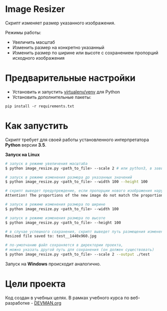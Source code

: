 # Image Resizer

Скрипт изменяет размер указанного изображения.

Режимы работы:
- Увеличить масштаб
- Изменить размер на конкретно указанный
- Изменить размер по ширине или высоте с сохранением пропорций исходного изображения


# Предварительные настройки

- Установить и запустить [virtualenv/venv](https://devman.org/encyclopedia/pip/pip_virtualenv/) для Python
- Установить дополнительные пакеты:
```
pip install -r requirements.txt
```

# Как запустить

Скрипт требует для своей работы установленного интерпретатора **Python** версии **3.5**.

**Запуск на Linux**

```bash
# запуск в режиме увеличения масштаба
$ python image_resize.py <path_to_file> --scale 2 # или python3, в зависимости от настроек системы

# запуск в режиме изменения размера до указанных значений
$ python image_resize.py <path_to_file> --width 100 --height 100

# скрипт выведет предупреждение, если пропорции нового изображения нарушены
Attention! The proportions of the new image do not match the proportions of the original

# запуск в режиме изменения размера по ширине
$ python image_resize.py <path_to_file> --width 100

# запуск в режиме изменения размера по высоте
$ python image_resize.py <path_to_file> --height 100

# в случае успешного сохранения, скрипт выведет путь размещения измененного файла
Resized file saved to: test__1440x960.jpg

# по-умолчанию файл сохраняется в директории проекта,
# можно указать другой путь для сохранения (он должен существовать)
$ python image_resize.py <path_to_file> --scale 2 --output ./test

```

Запуск на **Windows** происходит аналогично.

# Цели проекта

Код создан в учебных целях. В рамках учебного курса по веб-разработке - [DEVMAN.org](https://devman.org)

